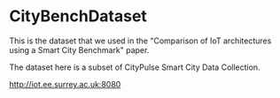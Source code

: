 # CityBenchDataset
This is the dataset that we used in the "Comparison of IoT architectures using a Smart City Benchmark" paper.

The dataset here is a subset of CityPulse Smart City Data Collection.

http://iot.ee.surrey.ac.uk:8080
